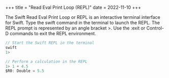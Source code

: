 +++
title = "Read Eval Print Loop (REPL)"
date = 2022-11-10
+++

The Swift Read Eval Print Loop or REPL is an interactive terminal interface for Swift. Type the swift command in the terminal to launch the REPL. The REPL prompt is represented by an angle bracket >. Use the :exit or Control-D commands to exit the REPL environment.

```swift
// Start the Swift REPL in the terminal
swift
1>

// Perform a calculation in the REPL
1> 1 + 4.5
$R0: Double = 5.5
```
